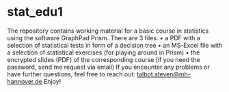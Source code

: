 # stat_edu1
The repository contains working material for a basic course in statistics using the software GraphPad Prism.
There are 3 files:
•	a PDF with a selection of statistical tests in form of a decision tree
•	an MS-Excel file with a selection of statistical exercises (for playing around in Prism)
•	the encrypted slides (PDF) of the corresponding course (if you need the password, send me request via email)
If you encounter any problems or have further questions, feel free to reach out: talbot.steven@mh-hannover.de
Enjoy!

